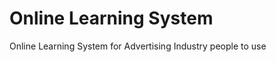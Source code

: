 Online Learning System
==========================================

Online Learning System for Advertising Industry people to use
